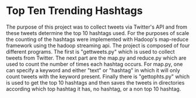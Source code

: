 # Top Ten Trending Hashtags

The purpose of this project was to collect tweets via Twitter's API and from these tweets determine the top 10 hashtags used. For the purposes of scale the counting of the hashtags were implemented with Hadoop's map-reduce framework using the hadoop streaming api. The project is composed of four different programs. The first is "gettweets.py" which is used to collect tweets from Twitter. The next part are the map.py and reduce.py which are used to count the number of times each hashtag occurs. For map.py, one can specify a keyword and either "text" or "hashtag" in which it will only count tweets with the keyword present. Finally there is "gettophts.py" which is used to get the top 10 hashtags and then saves the tweets in directories according which top hashtag it has, no hashtag, or a non top 10 hashtag.
